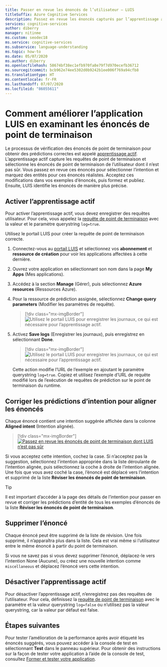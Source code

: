 ```yaml
---
title: Passer en revue les énoncés de l’utilisateur – LUIS
titleSuffix: Azure Cognitive Services
description: Passez en revue les énoncés capturés par l’apprentissage actif afin de sélectionner l’intention et marquer les entités pour les énoncés du monde réel ; acceptez les modifications, entraînez et publiez.
services: cognitive-services
author: diberry
manager: nitinme
ms.custom: seodec18
ms.service: cognitive-services
ms.subservice: language-understanding
ms.topic: how-to
ms.date: 05/07/2020
ms.author: diberry
ms.openlocfilehash: 58674bf38ec1efb970fa8e79f7d970ecefb36712
ms.sourcegitcommit: bcb962e74ee5302d0b9242b1ee006f769a94cfb8
ms.translationtype: HT
ms.contentlocale: fr-FR
ms.lasthandoff: 07/07/2020
ms.locfileid: "86055611"
---
```

# <a name="how-to-improve-the-luis-app-by-reviewing-endpoint-utterances"></a>Comment améliorer l’application LUIS en examinant les énoncés de point de terminaison

Le processus de vérification des énoncés de point de terminaison pour obtenir des prédictions correctes est appelé [apprentissage actif](luis-concept-review-endpoint-utterances.md). L’apprentissage actif capture les requêtes de point de terminaison et sélectionne les énoncés de point de terminaison de l’utilisateur dont il n’est pas sûr. Vous passez en revue ces énoncés pour sélectionner l’intention et marquez des entités pour ces énoncés réalistes. Acceptez ces modifications dans vos exemples d’énoncés, puis formez et publiez. Ensuite, LUIS identifie les énoncés de manière plus précise.

## <a name="enable-active-learning"></a>Activer l’apprentissage actif

Pour activer l’apprentissage actif, vous devez enregistrer des requêtes utilisateur. Pour cela, vous appelez la [requête de point de terminaison](luis-get-started-create-app.md#query-the-v3-api-prediction-endpoint) avec la valeur et le paramètre querystring `log=true`.

Utilisez le portail LUIS pour créer la requête de point de terminaison correcte.

1. Connectez-vous au [portail LUIS](https://www.luis.ai) et sélectionnez vos **abonnement** et **ressource de création** pour voir les applications affectées à cette dernière.
1. Ouvrez votre application en sélectionnant son nom dans la page **My Apps** (Mes applications).
1. Accédez à la section **Manage** (Gérer), puis sélectionnez **Azure resources** (Ressources Azure).
1. Pour la ressource de prédiction assignée, sélectionnez **Change query parameters** (Modifier les paramètres de requête).

    > [!div class="mx-imgBorder"]
    > ![Utilisez le portail LUIS pour enregistrer les journaux, ce qui est nécessaire pour l’apprentissage actif.](./media/luis-tutorial-review-endpoint-utterances/azure-portal-change-query-url-settings.png)

1. Activez **Save logs** (Enregistrer les journaux), puis enregistrez en sélectionnant **Done**.

    > [!div class="mx-imgBorder"]
    > ![Utilisez le portail LUIS pour enregistrer les journaux, ce qui est nécessaire pour l’apprentissage actif.](./media/luis-tutorial-review-endpoint-utterances/luis-portal-manage-azure-resource-save-logs.png)

     Cette action modifie l’URL de l’exemple en ajoutant le paramètre querystring `log=true`. Copiez et utilisez l’exemple d’URL de requête modifié lors de l’exécution de requêtes de prédiction sur le point de terminaison du runtime.

## <a name="correct-intent-predictions-to-align-utterances"></a>Corriger les prédictions d’intention pour aligner les énoncés

Chaque énoncé contient une intention suggérée affichée dans la colonne **Aligned intent** (Intention alignée).

> [!div class="mx-imgBorder"]
> [![Passez en revue les énoncés de point de terminaison dont LUIS n’est pas sûr](./media/label-suggested-utterances/review-endpoint-utterances.png)](./media/label-suggested-utterances/review-endpoint-utterances.png#lightbox)

Si vous acceptez cette intention, cochez la case. Si n’acceptez pas la suggestion, sélectionnez l’intention appropriée dans la liste déroulante de l’intention alignée, puis sélectionnez la coche à droite de l’intention alignée. Une fois que vous avez coché la case, l’énoncé est déplacé vers l’intention et supprimé de la liste **Réviser les énoncés de point de terminaison**.

> [!TIP]
> Il est important d’accéder à la page des détails de l’intention pour passer en revue et corriger les prédictions d’entité de tous les exemples d’énoncés de la liste **Réviser les énoncés de point de terminaison**.

## <a name="delete-utterance"></a>Supprimer l’énoncé

Chaque énoncé peut être supprimé de la liste de révision. Une fois supprimé, il n’apparaîtra plus dans la liste. Cela est vrai même si l’utilisateur entre le même énoncé à partir du point de terminaison.

Si vous ne savez pas si vous devez supprimer l’énoncé, déplacez-le vers l’intention None (Aucune), ou créez une nouvelle intention comme `miscellaneous` et déplacez l’énoncé vers cette intention.

## <a name="disable-active-learning"></a>Désactiver l’apprentissage actif

Pour désactiver l’apprentissage actif, n’enregistrez pas des requêtes de l’utilisateur. Pour cela, définissez la [requête de point de terminaison](luis-get-started-create-app.md#query-the-v2-api-prediction-endpoint) avec le paramètre et la valeur querystring `log=false` ou n’utilisez pas la valeur querystring, car la valeur par défaut est false.

## <a name="next-steps"></a>Étapes suivantes

Pour tester l’amélioration de la performance après avoir étiqueté les énoncés suggérés, vous pouvez accéder à la console de test en sélectionnant **Test** dans le panneau supérieur. Pour obtenir des instructions sur la façon de tester votre application à l’aide de la console de test, consultez [Former et tester votre application](luis-interactive-test.md).
